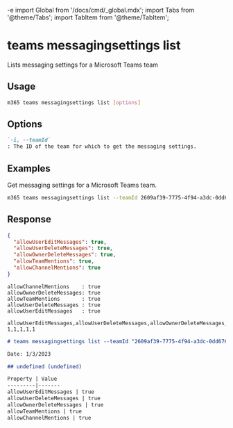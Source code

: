 -e <!-- DISCLAIMER: All secrets, passwords, and sensitive values in this document are examples only and not real credentials. -->
import Global from '/docs/cmd/_global.mdx';
import Tabs from '@theme/Tabs';
import TabItem from '@theme/TabItem';

# teams messagingsettings list

Lists messaging settings for a Microsoft Teams team

## Usage

```sh
m365 teams messagingsettings list [options]
```

## Options

```md definition-list
`-i, --teamId`
: The ID of the team for which to get the messaging settings.
```

<Global />

## Examples

Get messaging settings for a Microsoft Teams team.

```sh
m365 teams messagingsettings list --teamId 2609af39-7775-4f94-a3dc-0dd67657e900
```

## Response

<Tabs>
  <TabItem value="JSON">

  ``` json
  {
    "allowUserEditMessages": true,
    "allowUserDeleteMessages": true,
    "allowOwnerDeleteMessages": true,
    "allowTeamMentions": true,
    "allowChannelMentions": true
  }
  ```

  </TabItem>
  <TabItem value="Text">

  ``` text
  allowChannelMentions    : true
  allowOwnerDeleteMessages: true
  allowTeamMentions       : true
  allowUserDeleteMessages : true
  allowUserEditMessages   : true
  ```

  </TabItem>
  <TabItem value="CSV">

  ``` text
  allowUserEditMessages,allowUserDeleteMessages,allowOwnerDeleteMessages,allowTeamMentions,allowChannelMentions
  1,1,1,1,1
  ```

  </TabItem>
  <TabItem value="Markdown">

  ```md
  # teams messagingsettings list --teamId "2609af39-7775-4f94-a3dc-0dd67657e900"

  Date: 1/3/2023

  ## undefined (undefined)

  Property | Value
  ---------|-------
  allowUserEditMessages | true
  allowUserDeleteMessages | true
  allowOwnerDeleteMessages | true
  allowTeamMentions | true
  allowChannelMentions | true
  ```

  </TabItem>
</Tabs>
